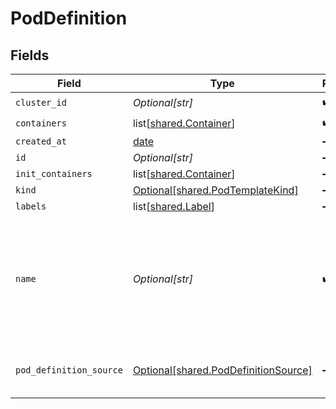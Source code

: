 # PodDefinition


## Fields

| Field                                                                                                     | Type                                                                                                      | Required                                                                                                  | Description                                                                                               |
| --------------------------------------------------------------------------------------------------------- | --------------------------------------------------------------------------------------------------------- | --------------------------------------------------------------------------------------------------------- | --------------------------------------------------------------------------------------------------------- |
| `cluster_id`                                                                                              | *Optional[str]*                                                                                           | :heavy_check_mark:                                                                                        | N/A                                                                                                       |
| `containers`                                                                                              | list[[shared.Container](undefined/models/shared/container.md)]                                            | :heavy_check_mark:                                                                                        | N/A                                                                                                       |
| `created_at`                                                                                              | [date](https://docs.python.org/3/library/datetime.html#date-objects)                                      | :heavy_minus_sign:                                                                                        | N/A                                                                                                       |
| `id`                                                                                                      | *Optional[str]*                                                                                           | :heavy_minus_sign:                                                                                        | unique Id                                                                                                 |
| `init_containers`                                                                                         | list[[shared.Container](undefined/models/shared/container.md)]                                            | :heavy_minus_sign:                                                                                        | N/A                                                                                                       |
| `kind`                                                                                                    | [Optional[shared.PodTemplateKind]](undefined/models/shared/podtemplatekind.md)                            | :heavy_minus_sign:                                                                                        | N/A                                                                                                       |
| `labels`                                                                                                  | list[[shared.Label](undefined/models/shared/label.md)]                                                    | :heavy_minus_sign:                                                                                        | N/A                                                                                                       |
| `name`                                                                                                    | *Optional[str]*                                                                                           | :heavy_check_mark:                                                                                        | in pod template, this is the normalized name (for example, get it from pod -> replicaset -> deployment).<br/> |
| `pod_definition_source`                                                                                   | [Optional[shared.PodDefinitionSource]](undefined/models/shared/poddefinitionsource.md)                    | :heavy_minus_sign:                                                                                        | The source type of the pod definition                                                                     |